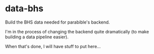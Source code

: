 # data-bhs

Build the BHS data needed for parabible's backend.

I'm in the process of changing the backend quite dramatically (to make building a data pipeline easier).

When that's done, I will have stuff to put here...
